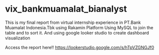 # vix_bankmuamalat_bianalyst
This is my final report from virtual internship experience in PT.Bank Muamalat Indonesia.Tbk using Rakamin Platform
Using MySQL to join the table and to sort it.
And using google looker studio to create dashboard visualization

Access the report here!!
https://lookerstudio.google.com/s/hTpVZGNGJf0
